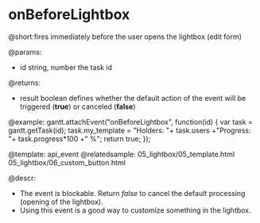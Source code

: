 onBeforeLightbox
=============
@short:fires immediately before the user opens the lightbox (edit form)
	

@params:
- id	string, number		the task id

@returns:  
  - result     boolean       defines whether the default action of the event will be triggered (<b>true</b>) or canceled (<b>false</b>) 
 
 @example:
gantt.attachEvent("onBeforeLightbox", function(id) {
  	var task = gantt.getTask(id);
   	task.my_template = "<span id='title1'>Holders: </span>"+ task.users
    +"<span id='title2'>Progress: </span>"+ task.progress*100 +" %";
	return true;
});

@template:	api_event
@relatedsample:
	05_lightbox/05_template.html
    05_lightbox/06_custom_button.html
	
@descr:
- The event is blockable. Return *false* to cancel the default processing (opening of the lightbox).
- Using this event is a good way to customize something in the lightbox.
